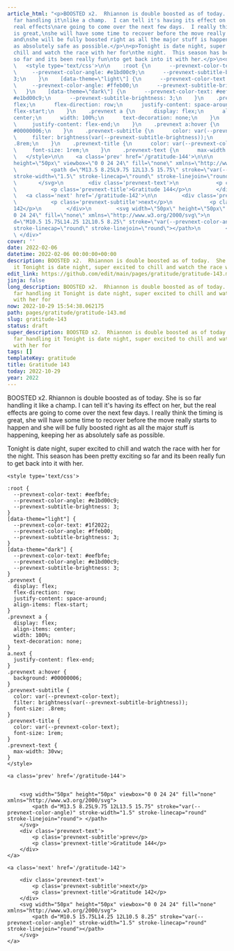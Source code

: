 ```yaml
---
article_html: "<p>BOOSTED x2.  Rhiannon is double boosted as of today.  She is so
  far handling it\nlike a champ.  I can tell it's having its effect on her, but the
  real effects\nare going to come over the next few days.  I really think the timing
  is great,\nshe will have some time to recover before the move really starts to happen
  and\nshe will be fully boosted right as all the major stuff is happening, keeping\nher
  as absolutely safe as possible.</p>\n<p>Tonight is date night, super excited to
  chill and watch the race with her for\nthe night.  This season has been pretty exciting
  so far and its been really fun\nto get back into it with her.</p>\n<div class='prevnext'>\n\n
  \   <style type='text/css'>\n\n    :root {\n      --prevnext-color-text: #eefbfe;\n
  \     --prevnext-color-angle: #e1bd00c9;\n      --prevnext-subtitle-brightness:
  3;\n    }\n    [data-theme=\"light\"] {\n      --prevnext-color-text: #1f2022;\n
  \     --prevnext-color-angle: #ffeb00;\n      --prevnext-subtitle-brightness: 3;\n
  \   }\n    [data-theme=\"dark\"] {\n      --prevnext-color-text: #eefbfe;\n      --prevnext-color-angle:
  #e1bd00c9;\n      --prevnext-subtitle-brightness: 3;\n    }\n    .prevnext {\n      display:
  flex;\n      flex-direction: row;\n      justify-content: space-around;\n      align-items:
  flex-start;\n    }\n    .prevnext a {\n      display: flex;\n      align-items:
  center;\n      width: 100%;\n      text-decoration: none;\n    }\n    a.next {\n
  \     justify-content: flex-end;\n    }\n    .prevnext a:hover {\n      background:
  #00000006;\n    }\n    .prevnext-subtitle {\n      color: var(--prevnext-color-text);\n
  \     filter: brightness(var(--prevnext-subtitle-brightness));\n      font-size:
  .8rem;\n    }\n    .prevnext-title {\n      color: var(--prevnext-color-text);\n
  \     font-size: 1rem;\n    }\n    .prevnext-text {\n      max-width: 30vw;\n    }\n
  \   </style>\n\n    <a class='prev' href='/gratitude-144'>\n\n\n        <svg width=\"50px\"
  height=\"50px\" viewbox=\"0 0 24 24\" fill=\"none\" xmlns=\"http://www.w3.org/2000/svg\">\n
  \           <path d=\"M13.5 8.25L9.75 12L13.5 15.75\" stroke=\"var(--prevnext-color-angle)\"
  stroke-width=\"1.5\" stroke-linecap=\"round\" stroke-linejoin=\"round\"> </path>\n
  \       </svg>\n        <div class='prevnext-text'>\n            <p class='prevnext-subtitle'>prev</p>\n
  \           <p class='prevnext-title'>Gratitude 144</p>\n        </div>\n    </a>\n\n
  \   <a class='next' href='/gratitude-142'>\n\n        <div class='prevnext-text'>\n
  \           <p class='prevnext-subtitle'>next</p>\n            <p class='prevnext-title'>Gratitude
  142</p>\n        </div>\n        <svg width=\"50px\" height=\"50px\" viewbox=\"0
  0 24 24\" fill=\"none\" xmlns=\"http://www.w3.org/2000/svg\">\n            <path
  d=\"M10.5 15.75L14.25 12L10.5 8.25\" stroke=\"var(--prevnext-color-angle)\" stroke-width=\"1.5\"
  stroke-linecap=\"round\" stroke-linejoin=\"round\"></path>\n        </svg>\n    </a>\n
  \ </div>"
cover: ''
date: 2022-02-06
datetime: 2022-02-06 00:00:00+00:00
description: BOOSTED x2.  Rhiannon is double boosted as of today.  She is so far handling
  it Tonight is date night, super excited to chill and watch the race with her for
edit_link: https://github.com/edit/main/pages/gratitude/gratitude-143.md
jinja: false
long_description: BOOSTED x2.  Rhiannon is double boosted as of today.  She is so
  far handling it Tonight is date night, super excited to chill and watch the race
  with her for
now: 2022-10-29 15:54:38.062175
path: pages/gratitude/gratitude-143.md
slug: gratitude-143
status: draft
super_description: BOOSTED x2.  Rhiannon is double boosted as of today.  She is so
  far handling it Tonight is date night, super excited to chill and watch the race
  with her for
tags: []
templateKey: gratitude
title: Gratitude 143
today: 2022-10-29
year: 2022
---
```


BOOSTED x2.  Rhiannon is double boosted as of today.  She is so far handling it
like a champ.  I can tell it's having its effect on her, but the real effects
are going to come over the next few days.  I really think the timing is great,
she will have some time to recover before the move really starts to happen and
she will be fully boosted right as all the major stuff is happening, keeping
her as absolutely safe as possible.

Tonight is date night, super excited to chill and watch the race with her for
the night.  This season has been pretty exciting so far and its been really fun
to get back into it with her.
<div class='prevnext'>

    <style type='text/css'>

    :root {
      --prevnext-color-text: #eefbfe;
      --prevnext-color-angle: #e1bd00c9;
      --prevnext-subtitle-brightness: 3;
    }
    [data-theme="light"] {
      --prevnext-color-text: #1f2022;
      --prevnext-color-angle: #ffeb00;
      --prevnext-subtitle-brightness: 3;
    }
    [data-theme="dark"] {
      --prevnext-color-text: #eefbfe;
      --prevnext-color-angle: #e1bd00c9;
      --prevnext-subtitle-brightness: 3;
    }
    .prevnext {
      display: flex;
      flex-direction: row;
      justify-content: space-around;
      align-items: flex-start;
    }
    .prevnext a {
      display: flex;
      align-items: center;
      width: 100%;
      text-decoration: none;
    }
    a.next {
      justify-content: flex-end;
    }
    .prevnext a:hover {
      background: #00000006;
    }
    .prevnext-subtitle {
      color: var(--prevnext-color-text);
      filter: brightness(var(--prevnext-subtitle-brightness));
      font-size: .8rem;
    }
    .prevnext-title {
      color: var(--prevnext-color-text);
      font-size: 1rem;
    }
    .prevnext-text {
      max-width: 30vw;
    }
    </style>
    
    <a class='prev' href='/gratitude-144'>
    

        <svg width="50px" height="50px" viewbox="0 0 24 24" fill="none" xmlns="http://www.w3.org/2000/svg">
            <path d="M13.5 8.25L9.75 12L13.5 15.75" stroke="var(--prevnext-color-angle)" stroke-width="1.5" stroke-linecap="round" stroke-linejoin="round"> </path>
        </svg>
        <div class='prevnext-text'>
            <p class='prevnext-subtitle'>prev</p>
            <p class='prevnext-title'>Gratitude 144</p>
        </div>
    </a>
    
    <a class='next' href='/gratitude-142'>
    
        <div class='prevnext-text'>
            <p class='prevnext-subtitle'>next</p>
            <p class='prevnext-title'>Gratitude 142</p>
        </div>
        <svg width="50px" height="50px" viewbox="0 0 24 24" fill="none" xmlns="http://www.w3.org/2000/svg">
            <path d="M10.5 15.75L14.25 12L10.5 8.25" stroke="var(--prevnext-color-angle)" stroke-width="1.5" stroke-linecap="round" stroke-linejoin="round"></path>
        </svg>
    </a>
  </div>